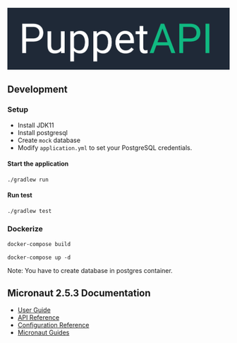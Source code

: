 ![PuppetAPI](./images/icon.png)

## Development

### Setup
- Install JDK11
- Install postgresql
- Create ``mock`` database
- Modify ``application.yml`` to set your PostgreSQL credentials.

#### Start the application
```shell
./gradlew run
```

#### Run test
```shell
./gradlew test
```

### Dockerize
```shell
docker-compose build
```

```shell
docker-compose up -d
```
Note: You have to create database in postgres container.

## Micronaut 2.5.3 Documentation

- [User Guide](https://docs.micronaut.io/2.5.3/guide/index.html)
- [API Reference](https://docs.micronaut.io/2.5.3/api/index.html)
- [Configuration Reference](https://docs.micronaut.io/2.5.3/guide/configurationreference.html)
- [Micronaut Guides](https://guides.micronaut.io/index.html)
